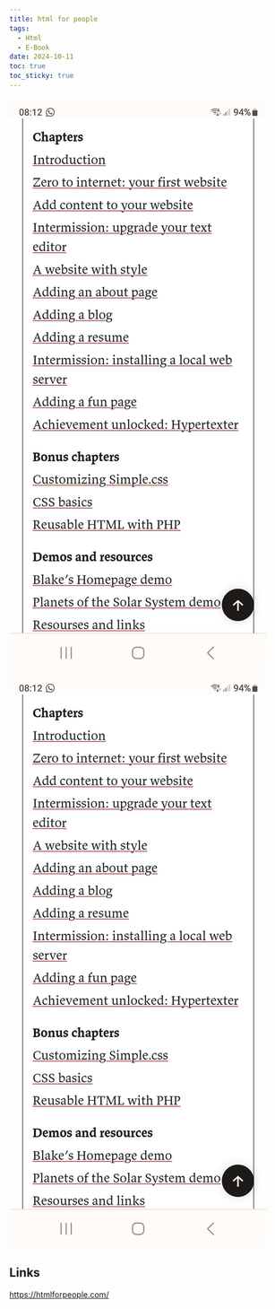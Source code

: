 ```yaml
---
title: html for people
tags:
  - Html
  - E-Book
date: 2024-10-11
toc: true
toc_sticky: true
---
```

![](../_asset/2024-10-11-html_image_1.jpeg)
![](../_asset/2024-10-11-html_image_1.jpeg)

## Links

https://htmlforpeople.com/
